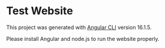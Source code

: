 # Test Website

This project was generated with [Angular CLI](https://github.com/angular/angular-cli) version 16.1.5.

Please install Angular and node.js to run the website properly.
